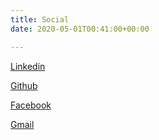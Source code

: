 ```yaml
---
title: Social
date: 2020-05-01T00:41:00+00:00

---
```

[Linkedin](https://www.linkedin.com/in/andrea-gubellini-212b0551/ "linkedin")

[Github](https://github.com/andreagubellini/ "github")

[Facebook](https://www.facebook.com/andrea.gubellini/ "facebook")

[Gmail](mailto:agubellini@yahoo.com "mail")